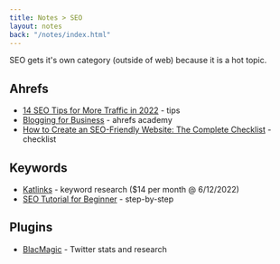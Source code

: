 ```yaml
---
title: Notes > SEO
layout: notes
back: "/notes/index.html"
---
```


SEO gets it's own category (outside of web) because it is a hot topic.

## Ahrefs

* [14 SEO Tips for More Traffic in 2022](https://ahrefs.com/blog/seo-tips/) - tips
* [Blogging for Business](https://ahrefs.com/academy/blogging-for-business) - ahrefs academy
* [How to Create an SEO-Friendly Website: The Complete Checklist](https://ahrefs.com/blog/seo-friendly-website/) - checklist

## Keywords


* [Katlinks](https://katlinks.io/) - keyword research ($14 per month @ 6/12/2022)
* [SEO Tutorial for Beginner](https://medium.com/startup-grind/seo-is-not-hard-a-step-by-step-seo-tutorial-for-beginners-that-will-get-you-ranked-every-single-1b903b3ab6bb) - step-by-step

## Plugins

* [BlacMagic](https://blackmagic.so/) - Twitter stats and research